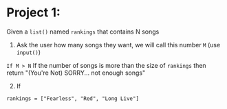 # Project 1:

Given a `list()` named `rankings` that contains N songs

1. Ask the user how many songs they want, we will call this number `M` (use `input()`)

`If M > N`
If the number of songs is more than the size of `rankings` then return 
"(You're Not) SORRY... not enough songs"

2. If 

```
rankings = ["Fearless", "Red", "Long Live"]

```